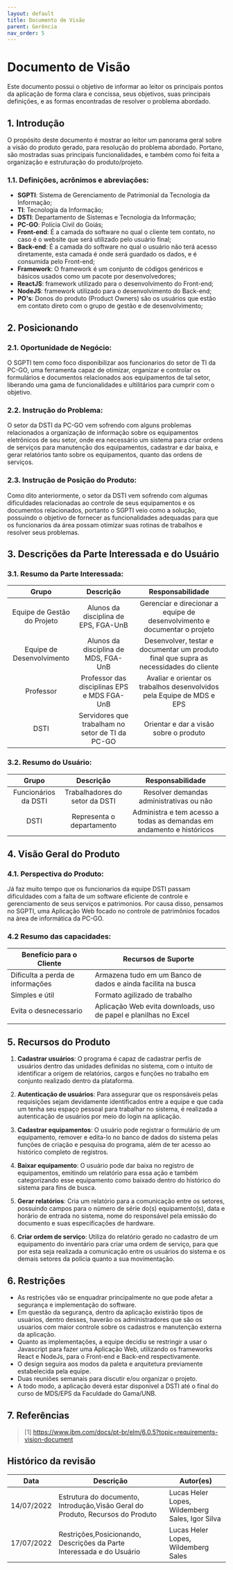 ```yaml
---
layout: default
title: Documento de Visão
parent: Gerência
nav_order: 5
---
```


#  Documento de Visão

Este documento possui o objetivo de informar ao leitor os principais pontos da aplicação de forma clara e concissa, seus objetivos, suas principais definições, e as formas encontradas de resolver o problema abordado.

## 1. Introdução <!--WIll-->

O propósito deste documento é mostrar ao leitor um panorama geral sobre a visão do produto gerado, para resolução do problema abordado. Portano, são mostradas suas principais funcionalidades, e também como foi feita a organização e estruturação do produto/projeto. 

### 1.1. Definições, acrônimos e abreviações:

- **SGPTI**: Sistema de Gerenciamento de Patrimonial da Tecnologia da Informação; 
- **TI**: Tecnologia da Informação;
- **DSTI**: Departamento de Sistemas e Tecnologia da Informação;
- **PC-GO**: Polícia Civil do Goiás;
- **Front-end**: É a camada do software no qual o cliente tem contato, no caso é o website que será utilizado pelo usuário final;
- **Back-end**: É a camada do software no qual o usuário não terá acesso diretamente, esta camada é onde será guardado os dados, e é consumida pelo Front-end;
- **Framework**: O framework é um conjunto de códigos genéricos e básicos usados como um pacote por desenvolvedores;
- **ReactJS**: framework utilizado para o desenvolvimento do Front-end;
- **NodeJS**: framework utilizado para o desenvolvimento do Back-end;
- **PO's**: Donos do produto (Product Owners) são os usuários que estão em contato direto com o grupo de gestão e de desenvolvimento;

<!-- ### 1.2. Visão Geral: (Para depois) -->

## 2. Posicionando <!--Will-->

### 2.1. Oportunidade de Negócio:

O SGPTI tem como foco disponibilizar aos funcionarios do setor de TI da PC-GO, uma ferramenta capaz de otimizar, organizar e controlar os formulários e documentos relacionados aos equipamentos de tal setor, liberando uma gama de funcionalidades e ultilitários para cumprir com o objetivo.

### 2.2. Instrução do Problema:

O setor da DSTI da PC-GO vem sofrendo com alguns problemas relacionados a organização de informação sobre os equipamentos eletrônicos de seu setor, onde era necessário um sistema para criar ordens de serviços para manutenção dos equipamentos, cadastrar e dar baixa, e gerar relatórios tanto sobre os equipamentos, quanto das ordens de serviços.

### 2.3. Instrução de Posição do Produto: 

Como dito anteriormente, o setor da DSTI vem sofrendo com algumas dificuldades relacionadas ao controle de seus equipamentos e os documentos relacionados, portanto o SGPTI veio como a solução, possuindo o objetivo de fornecer as funcionalidades adequadas para que os funcionarios da área possam otimizar suas rotinas de trabalhos e resolver seus problemas.

## 3. Descrições da Parte Interessada e do Usuário <!--WIll-->

### 3.1. Resumo da Parte Interessada:

|Grupo|Descrição|Responsabilidade|
|:----:|:----:|:----:|
|Equipe de Gestão do Projeto| Alunos da disciplina de EPS, FGA-UnB| Gerenciar e direcionar a equipe de desenvolvimento e documentar o projeto|
|Equipe de Desenvolvimento| Alunos da disciplina de MDS, FGA-UnB| Desenvolver, testar e documentar um produto final que supra as necessidades do cliente|
|Professor| Professor das disciplinas EPS e MDS FGA-UnB| Avaliar e orientar os trabalhos desenvolvidos pela Equipe de MDS e EPS|
|DSTI| Servidores que trabalham no setor de TI da PC-GO| Orientar e dar a visão sobre o produto|

### 3.2. Resumo do Usuário:

|Grupo|Descrição|Responsabilidade|
|:----:|:----:|:----:|
|Funcionários da DSTI| Trabalhadores do setor da DSTI| Resolver demandas administrativas ou não|
|DSTI| Representa o departamento| Administra e tem acesso a todas as demandas em andamento e históricos|

## 4. Visão Geral do Produto <!--Heler-->

### 4.1. Perspectiva do Produto: 

Já faz muito tempo que os funcionarios da equipe DSTI passam dificuldades com a falta de um software eficiente de controle e gerenciamento de seus serviços e patrimonios. Por causa disso, pensamos no SGPTI, uma Aplicação Web focado no controle de patrimônios focados na área de informática da PC-GO.

### 4.2 Resumo das capacidades:

|**Benefício para o Cliente**|**Recursos de Suporte**|
|--------|-------------|
|Dificulta a perda de informações|Armazena tudo em um Banco de dados e ainda facilita na busca|
|Simples e útil|Formato agilizado de trabalho|  
|Evita o desnecessario|Aplicação Web evita downloads, uso de papel e planilhas no Excel|
|||

## 5. Recursos do Produto <!--Igor-->

1. **Cadastrar usuários**: 
O programa é capaz de cadastrar perfis de usuários dentro das unidades definidas no sistema, com o intuito de identificar a origem de relatórios, cargos e funções no trabalho em conjunto realizado dentro da plataforma.

2. **Autenticação de usuários**:
Para assegurar que os responsáveis pelas requisições sejam devidamente identificados entre a equipe e que cada um tenha seu espaço pessoal para trabalhar no sistema, é realizada a autenticação de usuários por meio do login na aplicação.

3. **Cadastrar equipamentos**:
O usuário pode registrar o formulário de um equipamento, remover e edita-lo no banco de dados do sistema pelas funções de criação e pesquisa do programa, além de ter acesso ao histórico completo de registros.

4. **Baixar equipamento**:
O usuário pode dar baixa no registro de equipamentos, emitindo um relatório para essa ação e também categorizando esse equipamento como baixado dentro do histórico do sistema para fins de busca.

5. **Gerar relatórios**:
Cria um relatório para a comunicação entre os setores, possuindo campos para o número de série do(s) equipamento(s), data e horário de entrada no sistema, nome do responsável pela emissão do documento e suas especificações de hardware.

6. **Criar ordem de serviço**:
Utiliza do relatório gerado no cadastro de um equipamento do inventário para criar uma ordem de serviço, para que por esta seja realizada a comunicação entre os usuários do sistema e os demais setores da polícia quanto a sua movimentação. 

## 6. Restrições<!--Heler-->

* As restrições vão se enquadrar principalmente no que pode afetar a segurança e implementação do software. 
* Em questão da segurança, dentro da aplicação existirão tipos de usuários, dentro desses, haverão os administradores que são os usuarios com maior controle sobre os cadastros e manutenção externa da aplicação. 
* Quanto as implementações, a equipe decidiu se restringir a usar o Javascript para fazer uma Aplicação Web, utilizando os frameworks React e NodeJs, para o Front-end e Back-end respectivamente. 
* O design seguira aos modos da paleta e arquitetura previamente estabelecida pela equipe.
* Duas reuniões semanais para discutir e/ou organizar o projeto.
* A todo modo, a aplicação deverá estar disponivel a DSTI até o final do curso de MDS/EPS da Faculdade do Gama/UNB.


<!-- ## Faixas de Qualidade

## Precedência e Prioridade

## Outros Requisitos do Produto

## Requisitos de Documentação -->

## 7. Referências
>[1] https://www.ibm.com/docs/pt-br/elm/6.0.5?topic=requirements-vision-document
## Histórico da revisão

|**Data**|**Descrição**|**Autor(es)**|
|--------|-------------|-------------|
|14/07/2022|Estrutura do documento, Introdução,Visão Geral do Produto, Recursos do Produto|Lucas Heler Lopes, Wildemberg Sales, Igor Silva|
|17/07/2022|Restrições,Posicionando, Descrições da Parte Interessada e do Usuário|Lucas Heler Lopes, Wildemberg Sales|